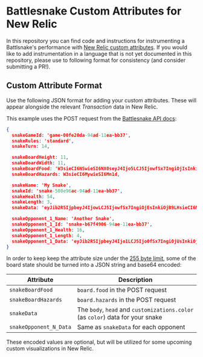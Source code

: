 # Battlesnake Custom Attributes for New Relic

In this repository you can find code and instructions for instrumenting a Battlsnake's performance with [New Relic custom attributes](https://docs.newrelic.com/docs/data-apis/custom-data/custom-events/collect-custom-attributes/). If you would like to add instrumentation in a language that is not yet documented in this repository, please use to following format for consistency (and consider submitting a PR!).

## Custom Attribute Format

Use the following JSON format for adding your custom attributes. These will appear alongside the relevant _Transaction_ data in New Relic.

This example uses the POST request from the [Battlesnake API docs](https://docs.battlesnake.com/references/api/sample-move-request):

```json
{
  snakeGameId: 'game-00fe20da-94ad-11ea-bb37',
  snakeRules: 'standard',
  snakeTurn: 14,

  snakeBoardHeight: 11,
  snakeBoardWidth: 11,
  snakeBoardFood: 'W3sieCI6NSwieSI6NX0seyJ4Ijo5LCJ5IjowfSx7IngiOjIsInkiOjZ9XQ==',
  snakeBoardHazards: W3sieCI6MywieSI6Mn1d,

  snakeName: 'My Snake',
  snakeId: 'snake-508e96ac-94ad-11ea-bb37',
  snakeHealth: 54,
  snakeLength: 3,
  snakeData: 'eyJib2R5IjpbeyJ4IjowLCJ5IjowfSx7IngiOjEsInkiOjB9LHsieCI6MiwieSI6MH1dLCJoZWFkIjp7IngiOjAsInkiOjB9LCJjb2xvciI6IiNGRjAwMDAifQ==',

  snakeOpponent_1_Name: 'Another Snake',
  snakeOpponent_1_Id: 'snake-b67f4906-94ae-11ea-bb37',
  snakeOpponent_1_Health: 16,
  snakeOpponent_1_Length: 4,
  snakeOpponent_1_Data: 'eyJib2R5IjpbeyJ4Ijo1LCJ5Ijo0fSx7IngiOjUsInkiOjN9LHsieCI6NiwieSI6M30seyJ4Ijo2LCJ5IjoyfV0sImhlYWQiOnsieCI6NSwieSI6NH0sImNvbG9yIjoiIzI2Q0YwNCJ9'
}
```

In order to keep keep the attribute size under the [255 byte limit](https://docs.newrelic.com/docs/data-apis/custom-data/custom-events/data-requirements-limits-custom-event-data/), some of the board state should be turned into a JSON string and base64 encoded:

| Attribute              | Description                                                                    |
| ---------------------- | ------------------------------------------------------------------------------ |
| `snakeBoardFood`       | `board.food` in the POST request                                               |
| `snakeBoardHazards`    | `board.hazards` in the POST request                                            |
| `snakeData`            | The `body`, `head` and `customizations.color` (as `color`) data for your snake |
| `snakeOpponent_N_Data` | Same as `snakeData` for each opponent                                          |

These encoded values are optional, but will be utilized for some upcoming custom visualizations in New Relic.
